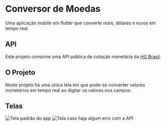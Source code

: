 # Conversor de Moedas

Uma aplicação mobile em flutter que converte reais, dólares e euros em tempo real.

## API

Este projeto consome uma API pública de cotação monetária da [HG Brasil](https://hgbrasil.com/status/finance).

## O Projeto

Neste projeto há uma única tela em que pode-se converter valores monetários em tempo real ao digitar os valores nos campos.

## Telas
![Tela padrão do app](https://user-images.githubusercontent.com/19598108/72641812-c0e74800-3949-11ea-95af-d553f0665e23.jpg)
![Tela caso haja algum erro com a API](https://user-images.githubusercontent.com/19598108/72641895-f12ee680-3949-11ea-8044-2fb133355275.jpg)
